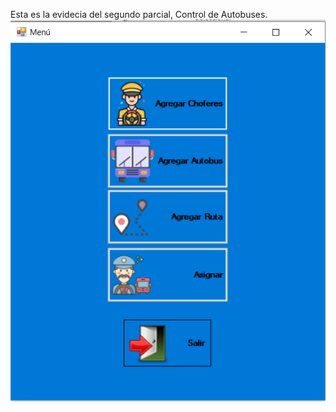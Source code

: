 Esta es la evidecia del segundo parcial, Control de Autobuses.
![Captura de Pantalla Evidencia](ControlAutobuses.png)